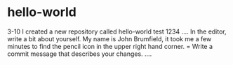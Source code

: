 # hello-world
 3-10 I created a new repository called hello-world
test 1234 .... In the editor, write a bit about yourself. My name is John Brumfield, it took me a few minutes to find the pencil icon in the upper right hand corner. = Write a commit message that describes your changes. 
....
